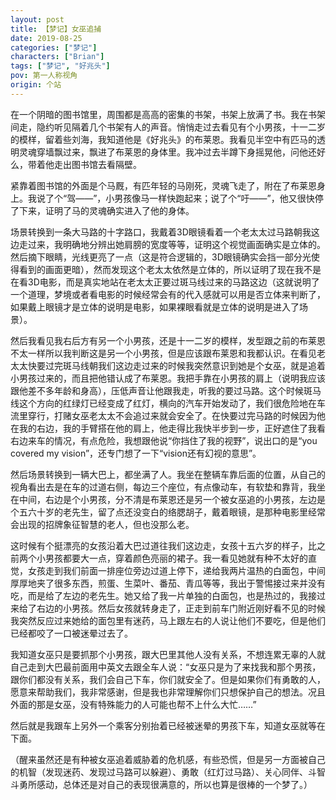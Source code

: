 ```yaml
---
layout: post
title: 【梦记】女巫追捕
date: 2019-08-25
categories: ["梦记"]
characters: ["Brian"]
tags: ["梦记", "好兆头"]
pov: 第一人称视角
origin: 个站
---
```


在一个阴暗的图书馆里，周围都是高高的密集的书架，书架上放满了书。我在书架间走，隐约听见隔着几个书架有人的声音。悄悄走过去看见有个小男孩，十一二岁的模样，留着些刘海，我知道他是《好兆头》的布莱恩。我看见半空中有匹马的透明灵魂穿墙飘过来，飘进了布莱恩的身体里。我冲过去半蹲下身摇晃他，问他还好么，带着他走出图书馆去看隔壁。

紧靠着图书馆的外面是个马厩，有匹年轻的马刚死，灵魂飞走了，附在了布莱恩身上。我说了个“驾——”，小男孩像马一样快跑起来；说了个“吁——”，他又很快停了下来，证明了马的灵魂确实进入了他的身体。

场景转换到一条大马路的十字路口，我戴着3D眼镜看着一个老太太过马路朝我这边走过来，我明确地分辨出她肩膀的宽度等等，证明这个视觉画面确实是立体的。然后摘下眼睛，光线更亮了一点（这是符合逻辑的，3D眼镜确实会挡一部分光使得看到的画面更暗），然而发现这个老太太依然是立体的，所以证明了现在我不是在看3D电影，而是真实地站在老太太正要过斑马线过来的马路这边（这就说明了一个道理，梦境或者看电影的时候经常会有的代入感就可以用是否立体来判断了，如果戴上眼镜才是立体的说明是电影，如果裸眼看就是立体的说明是进入了场景）。

然后我看见我右后方有另一个小男孩，还是十一二岁的模样，发型跟之前的布莱恩不太一样所以我判断这是另一个小男孩，但是应该跟布莱恩和我都认识。在看见老太太快要过完斑马线朝我们这边走过来的时候我突然意识到她是个女巫，就是追着小男孩过来的，而且把他错认成了布莱恩。我把手靠在小男孩的肩上（说明我应该跟他差不多年龄和身高），压低声音让他跟我走，听我的要过马路。这个时候斑马线这个方向的红绿灯已经变成了红灯，横向的汽车开始发动了，我们很危险地在车流里穿行，打赌女巫老太太不会追过来就会安全了。在快要过完马路的时候因为他在我的右边，我的手臂搭在他的肩上，他走得比我快半步到一步，正好遮住了我看右边来车的情况，有点危险，我想跟他说“你挡住了我的视野”，说出口的是“you covered my vision”，还专门想了一下“vision还有幻视的意思”。

然后场景转换到一辆大巴上，都坐满了人。我坐在整辆车靠后面的位置，从自己的视角看出去是在车的过道右侧，每边三个座位，有点像动车，有软垫和靠背，我坐在中间，右边是个小男孩，分不清是布莱恩还是另一个被女巫追的小男孩，左边是个五六十岁的老先生，留了点还没变白的络腮胡子，戴着眼镜，是那种电影里经常会出现的招牌象征智慧的老人，但也没那么老。

这时候有个挺漂亮的女孩沿着大巴过道往我们这边走，女孩十五六岁的样子，比之前两个小男孩都要大一点，穿着颜色亮丽的裙子。我一看见她就有种不太好的直觉，女孩走到我们前面一排座位旁边过道上停下，递给我两片温热的白面包，中间厚厚地夹了很多东西，煎蛋、生菜叶、番茄、青瓜等等，我出于警惕接过来并没有吃，而是给了左边的老先生。她又给了我一片单独的白面包，也是热过的，我接过来给了右边的小男孩。然后女孩就转身走了，正走到前车门附近刚好看不见的时候我突然反应过来她给的面包里有迷药，马上跟左右的人说让他们不要吃，但是他们已经都咬了一口被迷晕过去了。

我知道女巫只是要抓那个小男孩，跟大巴里其他人没有关系，不想连累无辜的人就自己走到大巴最前面用中英文去跟全车人说：“女巫只是为了来找我和那个男孩，跟你们都没有关系，我们会自己下车，你们就安全了。但是如果你们有勇敢的人，愿意来帮助我们，我非常感谢，但是我也非常理解你们只想保护自己的想法。况且外面的那是女巫，没有特殊能力的人可能也帮不上什么大忙……”

然后就是我跟车上另外一个乘客分别抬着已经被迷晕的男孩下车，知道女巫就等在下面。

（醒来虽然还是有种被女巫追着威胁着的危机感，有些恐慌，但是另一方面被自己的机智（发现迷药、发现过马路可以躲避）、勇敢（红灯过马路）、关心同伴、斗智斗勇所感动，总体还是对自己的表现很满意的，所以也算是很棒的一个梦了。）